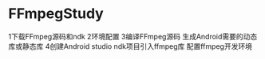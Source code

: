 # FFmpegStudy
1下载FFmpeg源码和ndk
2环境配置
3编译FFmpeg源码 生成Android需要的动态库或静态库
4创建Android studio ndk项目引入ffmpeg库 配置ffmpeg开发环境 
